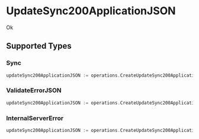# UpdateSync200ApplicationJSON

Ok


## Supported Types

### Sync

```go
updateSync200ApplicationJSON := operations.CreateUpdateSync200ApplicationJSONSync(shared.Sync{/* values here */})
```

### ValidateErrorJSON

```go
updateSync200ApplicationJSON := operations.CreateUpdateSync200ApplicationJSONValidateErrorJSON(shared.ValidateErrorJSON{/* values here */})
```

### InternalServerError

```go
updateSync200ApplicationJSON := operations.CreateUpdateSync200ApplicationJSONInternalServerError(shared.InternalServerError{/* values here */})
```

